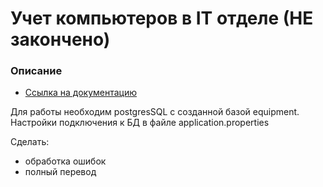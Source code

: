 # Учет компьютеров в IT отделе (НЕ закончено) 

### Описание

* [Ссылка на документацию](https://github.com/Dvorneg/it)

Для работы необходим postgresSQL с созданной базой equipment.
Настройки подключения к БД в файле application.properties

Сделать:
- обработка ошибок
- полный перевод 